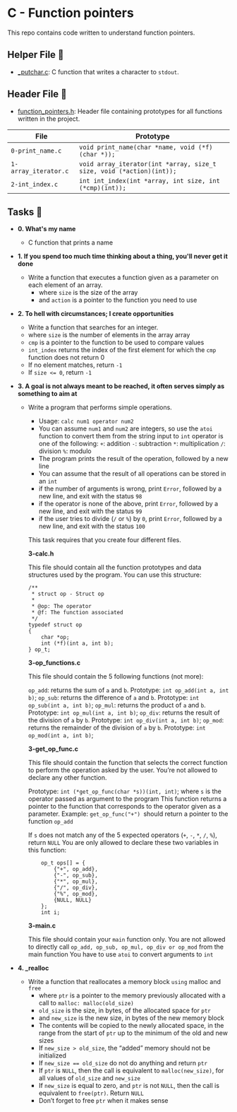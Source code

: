 # C - Function pointers

This repo contains code written to understand function pointers.

## Helper File :raised_hands:

* [_putchar.c](./_putchar.c): C function that writes a character to `stdout`.

## Header File :file_folder:

* [function_pointers.h](./function_pointers.h): Header file containing prototypes for all
functions written in the project.

| File                     | Prototype                                                                 |
| ------------------------ | --------------------------------                                          |
| `0-print_name.c`         | `void print_name(char *name, void (*f)(char *));`                         |
| `1-array_iterator.c`     | `void array_iterator(int *array, size_t size, void (*action)(int));`      |
| `2-int_index.c`          | `int int_index(int *array, int size, int (*cmp)(int));`                   |

## Tasks :page_with_curl:

* **0. What's my name**
  * C function that prints a name

* **1. If you spend too much time thinking about a thing, you'll never get it done**
  * Write a function that executes a function given as a parameter on each element of an array.
    * where `size` is the size of the array
    * and `action` is a pointer to the function you need to use
  
* **2. To hell with circumstances; I create opportunities**
  * Write a function that searches for an integer.
  * where `size` is the number of elements in the array array
  * `cmp` is a pointer to the function to be used to compare values
  * `int_index` returns the index of the first element for which the `cmp` function does not return 0
  * If no element matches, return `-1`
  * If `size <= 0`, return `-1`
 
* **3. A goal is not always meant to be reached, it often serves simply as something to aim at**
  * Write a program that performs simple operations.
    * Usage: `calc num1 operator num2`
    * You can assume `num1` and `num2` are integers, so use the `atoi` function to convert them from the string input to `int`
    operator is one of the following:
    `+`: addition
    `-`: subtraction
    `*`: multiplication
    `/`: division
    `%`: modulo
    * The program prints the result of the operation, followed by a new line
    * You can assume that the result of all operations can be stored in an `int`
    * if the number of arguments is wrong, print `Error`, followed by a new line, and exit with the status `98`
    * if the operator is none of the above, print `Error`, followed by a new line, and exit with the status `99`
    * if the user tries to divide (`/` or `%`) by `0`, print `Error`, followed by a new line, and exit with the status `100`

    This task requires that you create four different files.

    **3-calc.h**

    This file should contain all the function prototypes and data structures used by the program. You can use this structure:

    ```
    /**
     * struct op - Struct op
     *
     * @op: The operator
     * @f: The function associated
     */
    typedef struct op
    {
        char *op;
        int (*f)(int a, int b);
    } op_t;
    ```

    **3-op_functions.c**

    This file should contain the 5 following functions (not more):

    `op_add`: returns the sum of `a` and `b`. Prototype: `int op_add(int a, int b)`;
    `op_sub`: returns the difference of `a` and `b`. Prototype: `int op_sub(int a, int b)`;
    `op_mul`: returns the product of `a` and `b`. Prototype: `int op_mul(int a, int b)`;
    `op_div`: returns the result of the division of `a` by `b`. Prototype: `int op_div(int a, int b)`;
    `op_mod`: returns the remainder of the division of `a` by `b`. Prototype: `int op_mod(int a, int b)`;

    **3-get_op_func.c**

    This file should contain the function that selects the correct function to perform the operation asked by the user. You’re not allowed to declare any other function.

    Prototype: `int (*get_op_func(char *s))(int, int)`;
    where `s` is the operator passed as argument to the program
    This function returns a pointer to the function that corresponds to the operator given as a parameter. Example: `get_op_func("+") `should return a pointer to the function `op_add`

    If `s` does not match any of the 5 expected operators (`+`, `-`, `*`, `/`, `%`), return `NULL`
    You are only allowed to declare these two variables in this function:
    ```
        op_t ops[] = {
            {"+", op_add},
            {"-", op_sub},
            {"*", op_mul},
            {"/", op_div},
            {"%", op_mod},
            {NULL, NULL}
        };
        int i;
    ```
    **3-main.c**

    This file should contain your `main` function only.
    You are not allowed to directly call `op_add, op_sub, op_mul, op_div or op_mod` from the main function
    You have to use `atoi` to convert arguments to `int`

* **4. _realloc**
  * Write a function that reallocates a memory block `using` malloc and `free`
    * where `ptr` is a pointer to the memory previously allocated with a call to `malloc: malloc(old_size)`
    * `old_size` is the size, in bytes, of the allocated space for `ptr`
    * and `new_size` is the new size, in bytes of the new memory block
    * The contents will be copied to the newly allocated space, in the range from the start of `ptr` up to the minimum of the old and new sizes
    * If `new_size > old_size`, the “added” memory should not be initialized
    * If `new_size == old_size` do not do anything and return `ptr`
    * If `ptr` is `NULL`, then the call is equivalent to `malloc(new_size)`, for all values of `old_size` and `new_size`
    * If `new_size` is equal to zero, and `ptr` is not `NULL`, then the call is equivalent to `free(ptr)`. Return `NULL`
    * Don’t forget to free `ptr` when it makes sense
